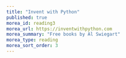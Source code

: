 ```yaml
---
title: "Invent with Python"
published: true
morea_id: reading3
morea_url: https://inventwithpython.com
morea_summary: "Free books by Al Swiegart"
morea_type: reading
morea_sort_order: 3
---
```


